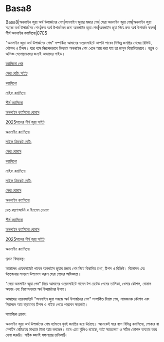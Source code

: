 # Basa8

Basa8|অনলাইন জুয়া অর্থ উপার্জনের গেম|অনলাইন জুয়ার মজার গেম|সেরা অনলাইন জুয়া গেম|অনলাইন জুয়া সহজে অর্থ উপার্জনের গেম|দ্রুত অর্থ উপার্জনের জন্য অনলাইন জুয়া গেম|অনলাইন জুয়া দিয়ে দ্রুত অর্থ উপার্জন করুন|শীর্ষ অনলাইন ক্যাসিনো|0705

"অনলাইন জুয়া অর্থ উপার্জনের গেম" সম্পর্কিত আমাদের ওয়েবসাইটে আপনি পাবেন বিভিন্ন জনপ্রিয় গেমের রিভিউ, কৌশল ও টিপস। ঘরে বসে নিরাপদভাবে কিভাবে অনলাইন গেম খেলে আয় করা যায় তা জানুন বিস্তারিতভাবে। নতুন ও অভিজ্ঞ খেলোয়াড়দের জন্যই আমাদের গাইড।

<a href="https://basa8pc.com/">ক্যাসিনো গেম</a>

<a href="https://basa8pc.net/">সেরা বেটিং সাইট</a>

<a href="https://basa8live.com/">ক্যাসিনো</a>

<a href="https://basa8live.net/">লাইভ ক্যাসিনো</a>

<a href="https://basa8wap.net/">শীর্ষ ক্যাসিনো</a>

<a href="https://basa8wap.com/">অনলাইন ক্যাসিনো বোনাস</a>

<a href="https://basa8now.com/">2025সালের শীর্ষ জুয়া সাইট</a>

<a href="https://basa8now.net/">অনলাইন ক্যাসিনো </a>

<a href="https://basa8uk.com/">লাইভ ক্রিকেট বেটিং</a>

<a href="https://basa8uk.net/">সেরা বোনাস</a>

<a href="https://basa8live.com/">ক্যাসিনো</a>

<a href="https://basa8live.net/">লাইভ ক্যাসিনো</a>

<a href="https://basa8uk.com/">লাইভ ক্রিকেট বেটিং</a>

<a href="https://basa8uk.net/">সেরা বোনাস</a>

<a href="https://basa8sx.com/">অনলাইন ক্যাসিনো</a>

<a href="https://basa8sx.net/">দ্রুত ক্যাশআউট ও ইনগেম বোনাস</a>

<a href="https://basa8wap.net/">শীর্ষ ক্যাসিনো</a>

<a href="https://basa8wap.com/">অনলাইন ক্যাসিনো বোনাস</a>

<a href="https://basa8now.com/">2025সালের শীর্ষ জুয়া সাইট</a>

<a href="https://basa8now.net/">অনলাইন ক্যাসিনো </a>

প্রধান বিষয়বস্তু:

আমাদের ওয়েবসাইটে পাবেন অনলাইন জুয়ার মজার গেম নিয়ে বিস্তারিত তথ্য, টিপস ও রিভিউ। বিনোদন এবং উত্তেজনার মাধ্যমে উপভোগ করুন সেরা গেমের অভিজ্ঞতা।

"সেরা অনলাইন জুয়া গেম" নিয়ে আমাদের ওয়েবসাইটে পাবেন টপ রেটেড গেমের তালিকা, খেলার কৌশল, বোনাস অফার এবং নিরাপদভাবে অর্থ উপার্জনের উপায়।

আমাদের ওয়েবসাইটে "অনলাইন জুয়া সহজে অর্থ উপার্জনের গেম" সম্পর্কিত বিশ্বস্ত গেম, লাভজনক কৌশল এবং নিরাপদে আয় বাড়ানোর টিপস ও গাইড পেতে পারবেন সহজেই।

সামাজিক প্রভাব:

অনলাইন জুয়া অর্থ উপার্জনের গেম বর্তমানে খুবই জনপ্রিয় হয়ে উঠেছে। অনেকেই ঘরে বসে বিভিন্ন ক্যাসিনো, পোকার বা স্পোর্টস বেটিংয়ের মাধ্যমে টাকা আয় করছেন। তবে এতে ঝুঁকিও রয়েছে, তাই সচেতনতা ও সঠিক কৌশল ব্যবহার করে খেলা জরুরি। সঠিক জ্ঞানই সফলতার চাবিকাঠি।

